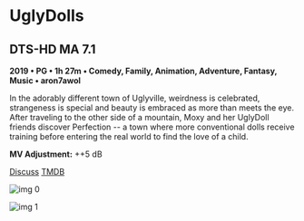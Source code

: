 # UglyDolls

## DTS-HD MA 7.1

**2019 • PG • 1h 27m • Comedy, Family, Animation, Adventure, Fantasy, Music • aron7awol**

In the adorably different town of Uglyville, weirdness is celebrated, strangeness is special and beauty is embraced as more than meets the eye. After traveling to the other side of a mountain, Moxy and her UglyDoll friends discover Perfection -- a town where more conventional dolls receive training before entering the real world to find the love of a child.

**MV Adjustment:** ++5 dB

[Discuss](https://www.avsforum.com/threads/bass-eq-for-filtered-movies.2995212/post-58352132)  [TMDB](454458)

![img 0](https://i.imgur.com/QXWjByS.jpg)

![img 1](https://i.imgur.com/HXpnAch.jpg)

